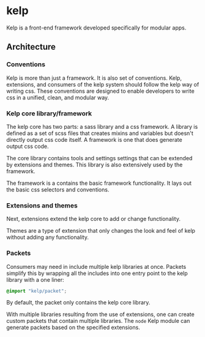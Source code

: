 # kelp

Kelp is a front-end framework developed specifically for modular apps.

## Architecture
### Conventions
Kelp is more than just a framework. It is also set of conventions. Kelp, extensions, and consumers of the kelp system should follow the kelp way of writing css. These conventions are designed to enable developers to write css in a unified, clean, and modular way.

### Kelp core library/framework
The kelp core has two parts: a sass library and a css framework. A library is defined as a set of scss files that creates mixins and variables but doesn't directly output css code itself. A framework is one that does generate output css code.

The core library contains tools and settings settings that can be extended by extensions and themes. This library is also extensively used by the framework.

The framework is a contains the basic framework functionality. It lays out the basic css selectors and conventions.

### Extensions and themes
Next, extensions extend the kelp core to add or change functionality.

Themes are a type of extension that only changes the look and feel of kelp without adding any functionality.

### Packets
Consumers may need in include multiple kelp libraries at once. Packets simplify this by wrapping all the includes into one entry point to the kelp library with a one liner:
```css
@import "kelp/packet";
```

By default, the packet only contains the kelp core library.

With multiple libraries resulting from the use of extensions, one can create custom packets that contain multiple libraries. The `node` Kelp module can generate packets based on the specified extensions.
